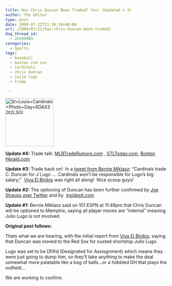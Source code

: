 ```yaml
---
title: Has Chris Duncan Been Traded? Yes! (Updated x 4)
author: The Editor
type: post
date: 2009-07-22T21:30:10+00:00
url: /2009/07/22/has-chris-duncan-been-traded/
dsq_thread_id:
  - 26509989
categories:
  - Sports
tags:
  - baseball
  - boston red sox
  - cardinals
  - chris duncan
  - julio lugo
  - trade

---
```

[<img class="alignright size-thumbnail wp-image-1006" title="St+Louis+Cardinals+Photo+Day+6DAX30t2LSGl" src="http://punchingkitty.com/wp-content/uploads/2009/07/St+Louis+Cardinals+Photo+Day+6DAX30t2LSGl-150x150.jpg" alt="St+Louis+Cardinals+Photo+Day+6DAX30t2LSGl" width="150" height="150" />][1]

**Update #4:** Trade talk: [MLBTradeRumors.com][2] , [STLToday.com][3], [Boston Herald.com][4]

**Update #3:** Trade back on!  In a [tweet from Bernie Miklasz][5]: &#8220;Cardinals trade C. Duncan for J Lugo &#8230;. Cardinals won&#8217;t be responsible for Lugo&#8217;s big salary;&#8221;  [Viva El Birdos][6] was right all along!  Nice scoop guys!

**Update #2:** The optioning of Duncan has been further confirmed by [Joe Strauss over Twitter][7] and by  [insidestl.com][8]

**Update #1:** Bernie Miklasz said on 101 ESPN at 11:49pm that Chris Duncan will be optioned to Memphis, saying all player moves are &#8220;internal&#8221; meaning Julio Lugo is not involved.

**Original post follows:**

Thats what we are hearing, with the initial report from [Viva El Birdos][6], saying that Duncan was moved to the Red Sox for ousted shortstop Julio Lugo.

Lugo was set to be DFA&#8217;d (Designated for Assisgnment) which means they were just going to dump him, so they&#8217;ll take anything to make the deal somewhat more palatable like a bag of balls&#8230;or a hobbled DH that plays the outfield&#8230;

We are working to confirm.

 [1]: http://punchingkitty.com/wp-content/uploads/2009/07/St+Louis+Cardinals+Photo+Day+6DAX30t2LSGl.jpg
 [2]: http://www.mlbtraderumors.com/2009/07/red-sox-cards-swap-lugo-duncan.html
 [3]: http://www.stltoday.com/blogzone/commishs-hot-stove/commishs-hot-stove/2009/07/duncan-appears-on-way-to-boston-for-lugo/
 [4]: http://www.bostonherald.com/sports/baseball/red_sox/view.bg?articleid=1186536
 [5]: http://twitter.com/miklasz/status/2785877691
 [6]: http://www.vivaelbirdos.com/2009/7/22/957865/chris-duncan-has-been-traded
 [7]: http://twitter.com/JoeStrauss/status/2780898002
 [8]: http://www.insidestl.com/TimMcKernan/tabid/61/articleType/ArticleView/articleId/2776/Default.aspx